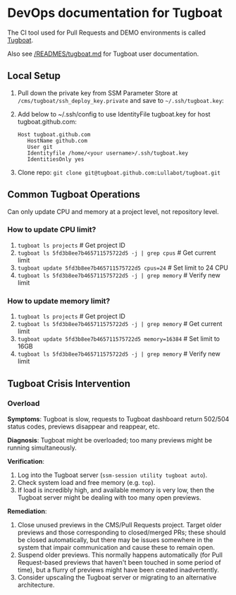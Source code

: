 # DevOps documentation for Tugboat
The CI tool used for Pull Requests and DEMO environments is called [Tugboat](https://www.tugboat.qa).

Also see [/READMES/tugboat.md](/READMES/tugboat.md) for Tugboat user documentation.

## Local Setup
1. Pull down the private key from SSM Parameter Store at `/cms/tugboat/ssh_deploy_key.private` and save to `~/.ssh/tugboat.key`:

1. Add below to ~/.ssh/config to use IdentityFile tugboat.key for host tugboat.github.com:
   ```
   Host tugboat.github.com
      HostName github.com
      User git
      Identityfile /home/<your username>/.ssh/tugboat.key
      IdentitiesOnly yes
   ```

1. Clone repo:
  `git clone git@tugboat.github.com:Lullabot/tugboat.git`


## Common Tugboat Operations
Can only update CPU and memory at a project level, not repository level.

### How to update CPU limit?
1. `tugboat ls projects` # Get project ID
1. `tugboat ls 5fd3b8ee7b465711575722d5 -j | grep cpus` # Get current limit
1. `tugboat update 5fd3b8ee7b465711575722d5 cpus=24` # Set limit to 24 CPU
1. `tugboat ls 5fd3b8ee7b465711575722d5 -j | grep memory` # Verify new limit

### How to update memory limit?
1. `tugboat ls projects` # Get project ID
1. `tugboat ls 5fd3b8ee7b465711575722d5 -j | grep memory` # Get current limit
1. `tugboat update 5fd3b8ee7b465711575722d5 memory=16384` # Set limit to 16GB
1. `tugboat ls 5fd3b8ee7b465711575722d5 -j | grep memory` # Verify new limit

## Tugboat Crisis Intervention

### Overload

**Symptoms**: Tugboat is slow, requests to Tugboat dashboard return 502/504 status codes, previews disappear and reappear, etc.

**Diagnosis**: Tugboat might be overloaded; too many previews might be running simultaneously.

**Verification**: 

1. Log into the Tugboat server (`ssm-session utility tugboat auto`).
2. Check system load and free memory (e.g. `top`).
3. If load is incredibly high, and available memory is very low, then the Tugboat server might be dealing with too many open previews.

**Remediation**:

1. Close unused previews in the CMS/Pull Requests project. Target older previews and those corresponding to closed/merged PRs; these should be closed automatically, but there may be issues somewhere in the system that impair communication and cause these to remain open.
2. Suspend older previews. This normally happens automatically (for Pull Request-based previews that haven't been touched in some period of time), but a flurry of previews might have been created inadvertently.
3. Consider upscaling the Tugboat server or migrating to an alternative architecture.
